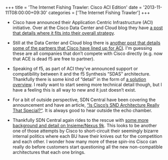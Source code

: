 +++
title = 'The Internet Fishing Trawler: Cisco ACI Edition'
date = '2013-11-11T08:00:00+09:30'
categories = ['The Internet Fishing Trawler']
+++

* Cisco have announced their Application Centric Infrastructure (ACI)
    initiative. Over at the Cisco Data Center and Cloud blog they have
    [a post that details where it fits into their overall strategy](http://blogs.cisco.com/datacenter/is-your-data-center-ready-for-aci-transformation/).

* Still at the Data Center and Cloud blog there is
  [another post that details some of the partners that Cisco have lined up for ACI](http://blogs.cisco.com/datacenter/application-centric-infrastructure-aci-includes-strong-partner-ecosystem-for-security-and-network-services/).
  I'm guessing these are all companies that don&#8217;t compete with
  Cisco directly (e.g. now that ACE is dead f5 are free to partner).

* Speaking of f5, as part of ACI they&#8217;ve announced support or
    compatibility between it and the f5 Synthesis &#8220;SDAS&#8221;
    architecture. Thankfully there is some kind of &#8220;detail&#8221; in the
    form of
    [a solution overview](http://www.cisco.com/en/US/solutions/collateral/ns340/ns517/ns224/ns945/solution-brief-c22-730004.html).
    I really want to start seeing more technical detail though, but I have a
    feeling this is all way to new and it just doesn&#8217;t exist.

* For a bit of outside perspective, SDN Central have been covering the
    announcement and have an article,
    [&#8220;Is Cisco&#8217;s SND Architecture Really That Special?&#8220;](http://www.sdncentral.com/news/is-cisco-sdn-architecture-really-that-special/2013/11/).
    It is always good to hear outside the echo chamber.

* Thankfully SDN Central again rides to the rescue with
    [some more background and detail on Insieme/Nexus 9k](http://www.sdncentral.com/news/insieme-revealed-last-policy-fabric-course-new-switches/2013/11/).
    This looks to be another one of those attempts by Cisco to short-circuit
    their seemingly bizarre internal politics where each BU have their knives
    out for the competition and each other. I wonder how many more of these
    spin-ins Cisco can really do before customers start questioning all the
    new non-compatible architectures that each one brings.
